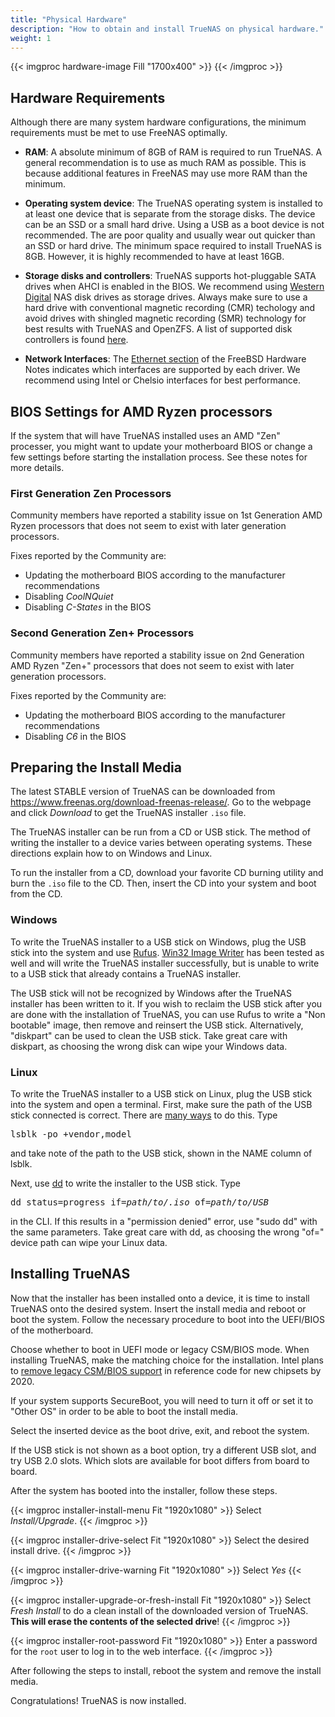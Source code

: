 ```yaml
---
title: "Physical Hardware"
description: "How to obtain and install TrueNAS on physical hardware."
weight: 1
---
```


{{< imgproc hardware-image Fill "1700x400" >}}
{{< /imgproc >}}

## Hardware Requirements

Although there are many system hardware configurations, the minimum
requirements must be met to use FreeNAS optimally.

* **RAM**: A absolute minimum of 8GB of RAM is required to run TrueNAS.
  A general recommendation is to use as much RAM as possible. This is
  because additional features in FreeNAS may use more RAM
  than the minimum.

* **Operating system device**: The TrueNAS operating system is installed
to at least one device that is separate from the storage disks. The
device can be an SSD or a small hard drive. Using a USB as a boot device is not
recommended. The are poor quality and usually wear out quicker than an SSD or
hard drive. The minimum space required to install TrueNAS is 8GB. However, it
is highly recommended to have at least 16GB.

* **Storage disks and controllers**: TrueNAS supports hot-pluggable
  SATA drives when AHCI is enabled in the BIOS. We recommend using
  [Western Digital](https://www.westerndigital.com/products/internal-drives#enterprise "Western Digital")
  NAS disk drives as storage drives. Always make sure to use a hard drive with conventional magnetic recording 
  (CMR) techology and avoid drives with shingled magnetic recording (SMR) technology for best results with TrueNAS and OpenZFS. 
  A list of supported disk controllers is found [here](https://www.freebsd.org/releases/11.3R/hardware.html#disk).
* **Network Interfaces**: The [Ethernet section](https://www.freebsd.org/releases/11.3R/hardware.html#ethernet)
  of the FreeBSD Hardware Notes indicates which interfaces are supported by each driver. 
  We recommend using Intel or Chelsio interfaces for best performance.

## BIOS Settings for AMD Ryzen processors

If the system that will have TrueNAS installed uses an AMD "Zen" processer, you might want to update your motherboard BIOS or change a few settings before starting the installation process.
See these notes for more details.

### First Generation Zen Processors

Community members have reported a stability issue on 1st Generation AMD Ryzen processors that does not seem to exist with later generation processors.

Fixes reported by the Community are:
 + Updating the motherboard BIOS according to the manufacturer recommendations
 + Disabling *CoolNQuiet*
 + Disabling *C-States* in the BIOS

### Second Generation Zen+ Processors

Community members have reported a stability issue on 2nd Generation AMD Ryzen "Zen+" processors that does not seem to exist with later generation processors.

Fixes reported by the Community are:
 + Updating the motherboard BIOS according to the manufacturer recommendations
 + Disabling *C6* in the BIOS

## Preparing the Install Media

The latest STABLE version of TrueNAS can be downloaded from
https://www.freenas.org/download-freenas-release/. Go to the webpage
and click *Download* to get the TrueNAS installer `.iso` file.

The TrueNAS installer can be run from a CD or USB stick. The method of
writing the installer to a device varies between operating systems.
These directions explain how to on Windows and Linux.

To run the installer from a CD, download your favorite CD burning
utility and burn the `.iso` file to the CD. Then, insert the CD into
your system and boot from the CD.

### Windows

To write the TrueNAS installer to a USB stick on Windows, plug the USB stick into
the system and use [Rufus](http://rufus.akeo.ie/). 
[Win32 Image Writer](https://launchpad.net/win32-image-writer/) has been tested as well and will write
the TrueNAS installer successfully, but is unable to write to a USB stick that already contains a 
TrueNAS installer.

The USB stick will not be recognized by Windows after the TrueNAS installer has been written to it.
If you wish to reclaim the USB stick after you are done with the installation of TrueNAS, 
you can use Rufus to write a "Non bootable" image, then remove and reinsert the USB stick. Alternatively,
"diskpart" can be used to clean the USB stick. Take great care with diskpart, as choosing the wrong disk
can wipe your Windows data.

### Linux

To write the TrueNAS installer to a USB stick on Linux, plug the USB stick into the
system and open a terminal. First, make sure the path of the USB stick
connected is correct. There are
[many ways](https://www.tecmint.com/find-usb-device-name-in-linux/ "Find USB Device")
to do this. Type

<pre>
lsblk -po +vendor,model
</pre>
and take note of the path to the USB stick, shown in the NAME column of lsblk.

Next, use [dd](https://en.wikipedia.org/wiki/Dd_(Unix)) to write
the installer to the USB stick. Type

<pre>
dd status=progress if=<i>path/to/.iso</i> of=<i>path/to/USB</i>
</pre>
in the CLI. If this results in a "permission denied" error, use "sudo dd" with the same parameters.
Take great care with dd, as choosing the wrong "of=" device path can wipe your Linux data.

## Installing TrueNAS

Now that the installer has been installed onto a device, it is time to
install TrueNAS onto the desired system. 
Insert the install media
and reboot or boot the system. Follow the necessary procedure to boot
into the UEFI/BIOS of the motherboard. 

Choose whether to boot in UEFI mode or legacy CSM/BIOS mode. When installing TrueNAS,
make the matching choice for the installation. Intel plans to
[remove legacy CSM/BIOS support](https://www.zdnet.com/article/intel-were-ending-all-legacy-bios-support-by-2020/) in
reference code for new chipsets by 2020.

If your system supports SecureBoot, you will need to turn it off or set
it to "Other OS" in order to be able to boot the install media.

Select the inserted device as the boot drive, exit, and reboot the system.

If the USB stick is not shown as a boot option, try a different USB slot,
and try USB 2.0 slots. Which slots are available for boot differs from
board to board.

After the system has booted into the installer, follow these steps.

{{< imgproc installer-install-menu Fit "1920x1080" >}}
Select <i>Install/Upgrade</i>.
{{< /imgproc >}}

{{< imgproc installer-drive-select Fit "1920x1080" >}}
Select the desired install drive.
{{< /imgproc >}}

{{< imgproc installer-drive-warning Fit "1920x1080" >}}
Select <i>Yes</i>
{{< /imgproc >}}

{{< imgproc installer-upgrade-or-fresh-install Fit "1920x1080" >}}
Select <i>Fresh Install</i> to do a clean install of the downloaded
version of TrueNAS. <b>This will erase the contents of the selected
drive</b>!
{{< /imgproc >}}

{{< imgproc installer-root-password Fit "1920x1080" >}}
Enter a password for the <code>root</code> user to log in to the web
interface.
{{< /imgproc >}}

After following the steps to install, reboot the system and remove the
install media.

Congratulations! TrueNAS is now installed.
